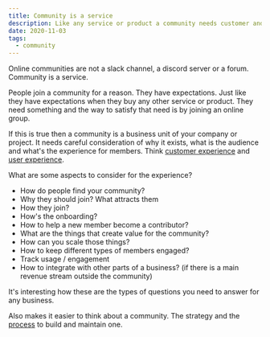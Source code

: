 ```yaml
---
title: Community is a service
description: Like any service or product a community needs customer and user experience.
date: 2020-11-03
tags:
  - community
---
```

Online communities are not a slack channel, a discord server or a forum. Community is a service. 

People join a community for a reason. They have expectations. Just like they have expectations when they buy any other service or product. They need something and the way to satisfy that need is by joining an online group. 

If this is true then a community is a business unit of your company or project. It needs  careful consideration of why it exists, what is the audience and what's the experience for members. Think [customer experience](https://en.wikipedia.org/wiki/Customer_experience.) and [user experience](https://en.wikipedia.org/wiki/User_experience).

What are some aspects to consider for the experience? 
- How do people find your community?
- Why they should join? What attracts them
- How they join?
- How's the onboarding?
- How to help a new member become a contributor?
- What are the things that create value for the community?
- How can you scale those things?
- How to keep different types of members engaged?
- Track usage / engagement
- How to integrate with other parts of a business? (if there is a main revenue stream outside the community)

It's interesting how these are the types of questions you need to answer for any business. 

Also makes it easier to think about a community. The strategy and the [process](https://ameneres.com/post/createtheprocess) to build and maintain one.